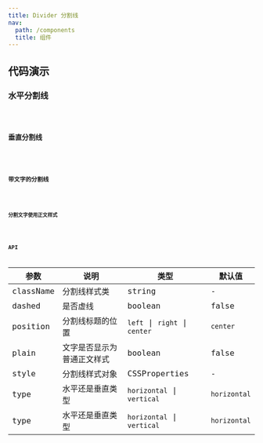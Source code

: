 ```yaml
---
title: Divider 分割线
nav:
  path: /components
  title: 组件
---
```


## 代码演示

### 水平分割线

<code src="./demo/horizontal.tsx" />

### 垂直分割线

<code src="./demo/vertical.tsx" />

### 带文字的分割线

<code src="./demo/with-text.tsx" />

### 分割文字使用正文样式

<code src="./demo/plain.tsx" />

## API

| 参数      | 说明                       | 类型                          | 默认值       |
| --------- | -------------------------- | ----------------------------- | ------------ |
| className | 分割线样式类               | string                        | -            |
| dashed    | 是否虚线                   | boolean                       | false        |
| position  | 分割线标题的位置           | `left` \| `right` \| `center` | `center`     |
| plain     | 文字是否显示为普通正文样式 | boolean                       | false        |
| style     | 分割线样式对象             | CSSProperties                 | -            |
| type      | 水平还是垂直类型           | `horizontal` \| `vertical`    | `horizontal` |
| type      | 水平还是垂直类型           | `horizontal` \| `vertical`    | `horizontal` |
